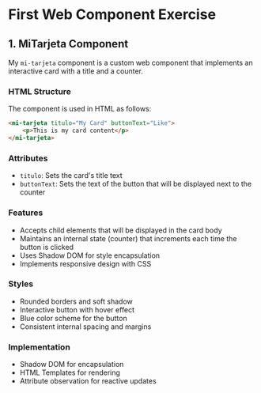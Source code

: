 # First Web Component Exercise

## 1. MiTarjeta Component

My `mi-tarjeta` component is a custom web component that implements an interactive card with a title and a counter.

### HTML Structure
The component is used in HTML as follows:

```html
<mi-tarjeta titulo="My Card" buttonText="Like">
    <p>This is my card content</p>
</mi-tarjeta>
```

### Attributes
- `titulo`: Sets the card's title text
- `buttonText`: Sets the text of the button that will be displayed next to the counter

### Features
- Accepts child elements that will be displayed in the card body
- Maintains an internal state (counter) that increments each time the button is clicked
- Uses Shadow DOM for style encapsulation
- Implements responsive design with CSS

### Styles
- Rounded borders and soft shadow
- Interactive button with hover effect
- Blue color scheme for the button
- Consistent internal spacing and margins

### Implementation
- Shadow DOM for encapsulation
- HTML Templates for rendering
- Attribute observation for reactive updates